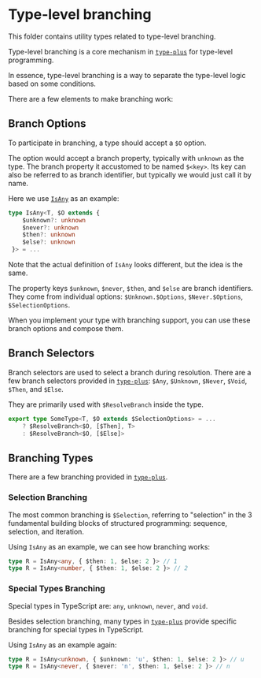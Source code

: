 # Type-level branching

This folder contains utility types related to type-level branching.

Type-level branching is a core mechanism in [`type-plus`](../../../readme.md) for type-level programming.

In essence, type-level branching is a way to separate the type-level logic based on some conditions.

There are a few elements to make branching work:

## Branch Options

To participate in branching, a type should accept a `$O` option.

The option would accept a branch property, typically with `unknown` as the type.
The branch property it accustomed to be named `$<key>`.
Its key can also be referred to as branch identifier,
but typically we would just call it by name.

Here we use [`IsAny`](../../any/is_any.ts) as an example:

```ts
type IsAny<T, $O extends {
	$unknown?: unknown
	$never?: unknown
	$then?: unknown
	$else?: unknown
 }> = ...
```

Note that the actual definition of `IsAny` looks different, but the idea is the same.

The property keys `$unknown`, `$never`, `$then`, and `$else` are branch identifiers.
They come from individual options: `$Unknown.$Options`, `$Never.$Options`, `$SelectionOptions`.

When you implement your type with branching support,
you can use these branch options and compose them.

## Branch Selectors

Branch selectors are used to select a branch during resolution.
There are a few branch selectors provided in [`type-plus`](../../../readme.md): `$Any`, `$Unknown`, `$Never`, `$Void`, `$Then`, and `$Else`.

They are primarily used with `$ResolveBranch` inside the type.

```ts
export type SomeType<T, $O extends $SelectionOptions> = ...
	? $ResolveBranch<$O, [$Then], T>
	: $ResolveBranch<$O, [$Else]>
```

## Branching Types

There are a few branching provided in [`type-plus`](../../../readme.md).

### Selection Branching

The most common branching is `$Selection`, referring to "selection" in the 3 fundamental building blocks of structured programming: sequence, selection, and iteration.

Using `IsAny` as an example, we can see how branching works:

```ts
type R = IsAny<any, { $then: 1, $else: 2 }> // 1
type R = IsAny<number, { $then: 1, $else: 2 }> // 2
```

### Special Types Branching

Special types in TypeScript are: `any`, `unknown`, `never`, and `void`.

Besides selection branching, many types in [`type-plus`](../../../readme.md) provide specific branching for special types in TypeScript.

Using `IsAny` as an example again:

```ts
type R = IsAny<unknown, { $unknown: 'u', $then: 1, $else: 2 }> // u
type R = IsAny<never, { $never: 'n', $then: 1, $else: 2 }> // n
```
